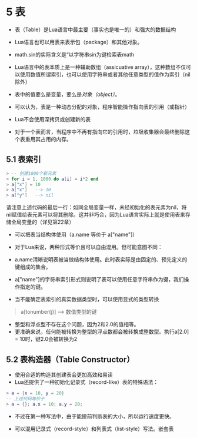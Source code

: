 # 5 表
- 表（Table）是Lua语言中最主要（事实也是唯一的）和强大的数据结构
- Lua语言也可以用表来表示包（package）和其他对象。
- math.sin的实际含义是“以字符串sin为键检索表math

- Lua语言中的表本质上是一种辅助数组（assicuative array），这种数组不仅可以使用数值所谓索引，也可以使用字符串或者其他任意类型的值作为索引（nil除外）

- 表中的值要么是变量，要么是*对象（object）*。
- 可以认为，表是一种动态分配的对象，程序智能操作指向表的引用（或指针）
- Lua不会使用深拷贝或创建新的表
- 对于一个表而言，当程序中不再有指向它的引用时，垃圾收集器会最终删除这个表重用其占用的内存。

## 5.1 表索引
```lua
> -- 创建1000个新元素
> for i = 1, 1000 do a[i] = i*2 end
> a["x"] = 10
> a["x"]   --> 10
> a["y"]   --> nil
```
请注意上述代码的最后一行：如同全局变量一样，未经初始化的表元素为nil，将nil赋值给表元素可以将其删除。这并非巧合，因为Lua语言实际上就是使用表来存储全局变量的（详见第22章）

- 可以把表当结构体使用（a.name 等价于 a["name"]）
- 对于Lua来说，两种形式等价且可以自由混用。但可能意图不同：
 - a.name清晰说明表被当做结构体使用。此时表实际是由固定的、预先定义的键组成的集合。
 - a["name"]的字符串索引形式则说明了表可以使用任意字符串作为键，我们操作指定的键。
 
- 当不能确定表索引的真实数据类型时，可以使用显式的类型转换
> a[tonumber(j)] --> 数值类型的键

- 整型和浮点型不存在这个问题，因为2和2.0的值相等。
- 更准确来说，任何能被转换为整型的浮点数都会被转换成整数型。执行a[2.0] = 10时，键2.0会被转换为2

## 5.2 表构造器（Table Constructor）
- 使用合适的构造其创建表会更加高效和易读
- Lua还提供了一种初始化记录式（record-like）表的特殊语法：
```lua
> a = {x = 10, y = 20}
-- 上述代码等价于
> a = {}; a.x = 10; a.y = 20;
```
- 不过在第一种写法中，由于能提前判断表的大小，所以运行速度更快。

- 可以混用记录式（record-style）和列表式（list-style）写法。嵌套表
